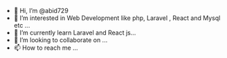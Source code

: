 - 👋 Hi, I’m @abid729
- 👀 I’m interested in Web Development like php, Laravel , React and Mysql etc ...
- 🌱 I’m currently learn Laravel and React js...
- 💞️ I’m looking to collaborate on  ...
- 📫 How to reach me ...

<!---
abid729/abid729 is a ✨ special ✨ repository because its `README.md` (this file) appears on your GitHub profile.
You can click the Preview link to take a look at your changes.
--->
